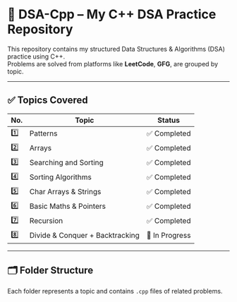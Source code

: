 # 📘 DSA-Cpp – My C++ DSA Practice Repository

This repository contains my structured Data Structures & Algorithms (DSA) practice using C++.  
Problems are solved from platforms like **LeetCode**, **GFG**, are grouped by topic.

---

## ✅ Topics Covered

| No. | Topic                         | Status       |
|-----|-------------------------------|--------------|
| 1️⃣ | Patterns                      | ✅ Completed |
| 2️⃣ | Arrays                        | ✅ Completed |
| 3️⃣ | Searching and Sorting         | ✅ Completed |
| 4️⃣ | Sorting Algorithms            | ✅ Completed |
| 5️⃣ | Char Arrays & Strings         | ✅ Completed |
| 6️⃣ | Basic Maths & Pointers        | ✅ Completed |
| 7️⃣ | Recursion                     | ✅ Completed |
| 8️⃣ | Divide & Conquer + Backtracking | 🔄 In Progress |

---

## 🗂️ Folder Structure

Each folder represents a topic and contains `.cpp` files of related problems.
